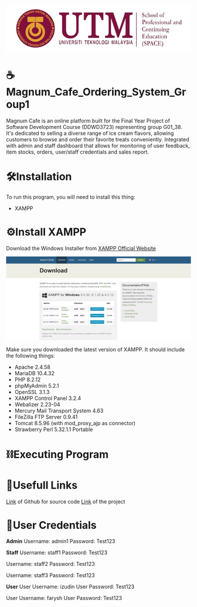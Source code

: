 ![UTM SPACE LOGO](assets/img/readme_pic/utm_space_logo.png)
# **☕Magnum_Cafe_Ordering_System_Group1**

Magnum Cafe is an online platform built for the Final Year Project of Software Development Course (DDWD3723) representing group G01_38. It's dedicated to selling a diverse range of ice cream flavors, allowing customers to browse and order their favorite treats conveniently. Integrated with admin and staff dashboard that allows for monitoring of user feedback, item stocks, orders, user/staff credentials and sales report.

# 🛠️Installation

To run this program, you will need to install this thing:

+ XAMPP

# ⚙️Install XAMPP

Download the Windows Installer from [XAMPP Official Website](https://www.apachefriends.org/download.html)

![XAMPP PAGE](assets/img/readme_pic/xampp_page.png)

Make sure you downloaded the latest version of XAMPP. It should include the following things:

+ Apache 2.4.58
+ MariaDB 10.4.32
+ PHP 8.2.12
+ phpMyAdmin 5.2.1
+ OpenSSL 3.1.3
+ XAMPP Control Panel 3.2.4
+ Webalizer 2.23-04
+ Mercury Mail Transport System 4.63
+ FileZilla FTP Server 0.9.41
+ Tomcat 8.5.96 (with mod_proxy_ajp as connector)
+ Strawberry Perl 5.32.1.1 Portable

# ⛓️Executing Program


# 🔗Usefull Links

[Link](https://github.com/korangg/Magnum_Cafe_Ordering_System_Group1) of Github for source code
[Link](https://magnumcafe.shop/) of the project

# 🔑User Credentials

**Admin** 
Username: admin1
Password: Test123


**Staff**
Username: staff1
Password: Test123

Username: staff2
Password: Test123

Username: staff3
Password: Test123

**User**
User Username: izudin
User Password: Test123

User Username: farysh
User Password: Test123
